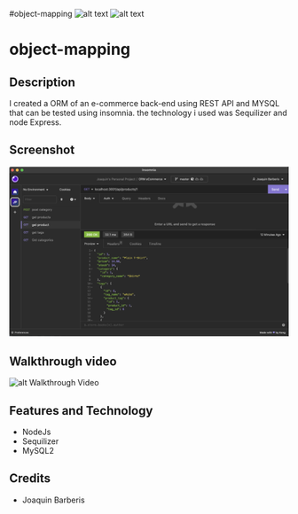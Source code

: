 #object-mapping 
![alt text](https://img.shields.io/badge/License-GPLv2-brightgreen)
![alt text](https://img.shields.io/badge/Ver.-1.0.0-blue)
# object-mapping 

## Description
I created a ORM of an e-commerce back-end using REST API and MYSQL that can be tested using insomnia. the technology i used was Sequilizer and  node Express.
## Screenshot

![alt screenshot](https://github.com/jbarberisv/object-relational-mapping-jbv/blob/main/Develop/assets/img/insomnia%20ss.png?raw=true)
## Walkthrough video

![alt Walkthrough Video](https://drive.google.com/file/d/1GhzzFufiak9JJ5VJvCJmCDytP5_jB_tL/view)

## Features and Technology

- NodeJs
- Sequilizer
- MySQL2


## Credits

* Joaquin Barberis
